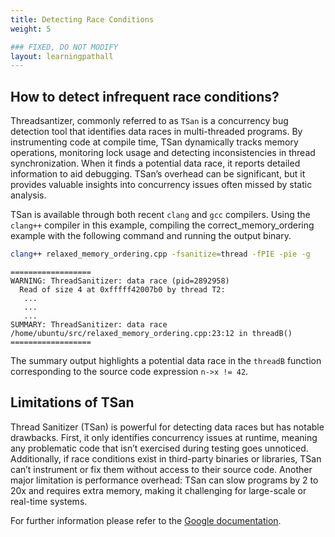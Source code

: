 ```yaml
---
title: Detecting Race Conditions 
weight: 5

### FIXED, DO NOT MODIFY
layout: learningpathall
---
```


## How to detect infrequent race conditions?

Threadsantizer, commonly referred to as `TSan` is a concurrency bug detection tool that identifies data races in multi-threaded programs. By instrumenting code at compile time, TSan dynamically tracks memory operations, monitoring lock usage and detecting inconsistencies in thread synchronization. When it finds a potential data race, it reports detailed information to aid debugging. TSan’s overhead can be significant, but it provides valuable insights into concurrency issues often missed by static analysis.

TSan is available through both recent `clang` and `gcc` compilers. Using the `clang++` compiler in this example, compiling the correct_memory_ordering example with the following command and running the output binary. 

```bash
clang++ relaxed_memory_ordering.cpp -fsanitize=thread -fPIE -pie -g
```



```output
==================
WARNING: ThreadSanitizer: data race (pid=2892958)
  Read of size 4 at 0xfffff42007b0 by thread T2:
   ...
   ...
   ...
SUMMARY: ThreadSanitizer: data race /home/ubuntu/src/relaxed_memory_ordering.cpp:23:12 in threadB()
==================

```

The summary output highlights a potential data race in the `threadB` function corresponding to the source code expression `n->x != 42`. 

## Limitations of TSan

Thread Sanitizer (TSan) is powerful for detecting data races but has notable drawbacks. First, it only identifies concurrency issues at runtime, meaning any problematic code that isn’t exercised during testing goes unnoticed. Additionally, if race conditions exist in third-party binaries or libraries, TSan can’t instrument or fix them without access to their source code. Another major limitation is performance overhead: TSan can slow programs by 2 to 20x and requires extra memory, making it challenging for large-scale or real-time systems. 

For further information please refer to the [Google documentation](https://github.com/google/sanitizers/wiki/threadsanitizercppmanual).
